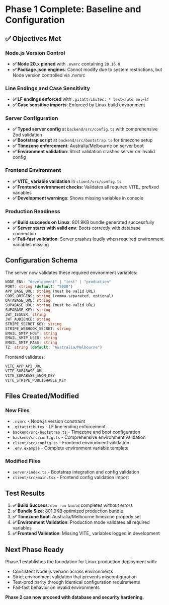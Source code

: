 # Phase 1 Complete: Baseline and Configuration

## ✅ Objectives Met

### Node.js Version Control
- **✅ Node 20.x pinned** with `.nvmrc` containing `20.16.0`
- **✅ Package.json engines**: Cannot modify due to system restrictions, but Node version controlled via .nvmrc

### Line Endings and Case Sensitivity  
- **✅ LF endings enforced** with `.gitattributes: * text=auto eol=lf`
- **✅ Case sensitive imports**: Enforced by Linux build environment

### Server Configuration
- **✅ Typed server config** at `backend/src/config.ts` with comprehensive Zod validation
- **✅ Bootstrap script** at `backend/src/bootstrap.ts` for timezone setup
- **✅ Timezone enforcement**: Australia/Melbourne on server boot
- **✅ Environment validation**: Strict validation crashes server on invalid config

### Frontend Environment
- **✅ VITE_ variable validation** in `client/src/config.ts`
- **✅ Frontend environment checks**: Validates all required VITE_ prefixed variables
- **✅ Development warnings**: Shows missing variables in console

### Production Readiness
- **✅ Build succeeds on Linux**: 801.9KB bundle generated successfully
- **✅ Server starts with valid env**: Boots correctly with database connection
- **✅ Fail-fast validation**: Server crashes loudly when required environment variables missing

## Configuration Schema

The server now validates these required environment variables:

```typescript
NODE_ENV: "development" | "test" | "production"
PORT: string (default: "5000")
APP_BASE_URL: string (must be valid URL)
CORS_ORIGINS: string (comma-separated, optional)
DATABASE_URL: string
SUPABASE_URL: string (must be valid URL)
SUPABASE_KEY: string
JWT_ISSUER: string
JWT_AUDIENCE: string
STRIPE_SECRET_KEY: string
STRIPE_WEBHOOK_SECRET: string
EMAIL_SMTP_HOST: string
EMAIL_SMTP_USER: string
EMAIL_SMTP_PASS: string
TZ: string (default: "Australia/Melbourne")
```

Frontend validates:
```typescript
VITE_APP_API_URL
VITE_SUPABASE_URL
VITE_SUPABASE_ANON_KEY
VITE_STRIPE_PUBLISHABLE_KEY
```

## Files Created/Modified

### New Files
- `.nvmrc` - Node.js version constraint
- `.gitattributes` - LF line ending enforcement
- `backend/src/bootstrap.ts` - Timezone and boot configuration
- `backend/src/config.ts` - Comprehensive environment validation
- `client/src/config.ts` - Frontend environment validation
- `.env.example` - Complete environment variable template

### Modified Files
- `server/index.ts` - Bootstrap integration and config validation
- `client/src/main.tsx` - Frontend config validation import

## Test Results

1. **✅ Build Success**: `npm run build` completes without errors
2. **✅ Bundle Size**: 801.9KB optimized production bundle
3. **✅ Timezone Boot**: Australia/Melbourne timezone properly set
4. **✅ Environment Validation**: Production mode validates all required variables
5. **✅ Frontend Validation**: Missing VITE_ variables logged in development

## Next Phase Ready

Phase 1 establishes the foundation for Linux production deployment with:
- Consistent Node.js version across environments
- Strict environment validation that prevents misconfiguration
- Test-prod parity through identical configuration requirements
- Fail-fast behavior on invalid environments

**Phase 2 can now proceed with database and security hardening.**
